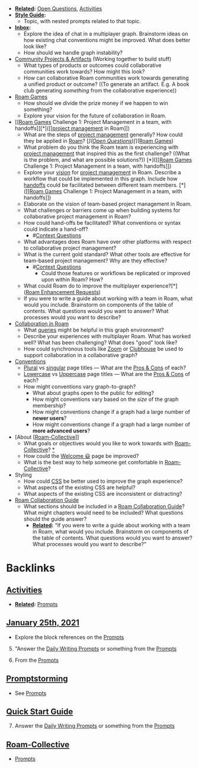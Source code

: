 - **[Related](<Related.md>):** [Open Questions](<Open Questions.md>), [Activities](<Activities.md>)
- **[Style Guide](<Style Guide.md>):**
    - Topic, with nested prompts related to that topic. 
- **[Inbox](<Inbox.md>):**
    - Explore the idea of chat in a multiplayer graph. Brainstorm ideas on how existing chat conventions might be improved. What does better look like?
    - How should we handle graph instability?
- [Community Projects & Artifacts](<Community Projects & Artifacts.md>) (Working together to build stuff)
    - What types of products or outcomes could collaborative communities work towards? How might this look?
    - How can collaborative Roam communities work towards generating a unified product or outcome? ((To generate an artifact. E.g. A book club generating *something* from the collaborative experience))
- [Roam Games](<Roam Games.md>)
    - How should we divide the prize money if we happen to win something?
    - Explore your vision for the future of collaboration in Roam.
- [[[Roam Games](<[[Roam Games.md>) Challenge 1: Project Management in a team, with handoffs]][*]([[[project management](<[[project management.md>) in Roam]])
    - What are the steps of [project management](<project management.md>) generally? How could they be applied in [Roam](<Roam.md>)? [*]([Open Questions](<Open Questions.md>))[*]([Roam Games](<Roam Games.md>))
    - What problem do you think the Roam team is experiencing with [project management](<project management.md>) that inspired this as the first challenge? ((What is the problem, and what are possible solutions?)) [*]([[[Roam Games](<[[Roam Games.md>) Challenge 1: Project Management in a team, with handoffs]])
    - Explore your [vision]([Vision](<Vision.md>)) for [project management](<project management.md>) in Roam. Describe a workflow that could be implemented in this graph. Include how [handoffs](<handoffs.md>) could be facilitated between different team members. [*]([[[Roam Games](<[[Roam Games.md>) Challenge 1: Project Management in a team, with handoffs]])
    - Elaborate on the vision of team-based project management in Roam. 
    - What challenges or barriers come up when building systems for collaborative project management in Roam?
    - How could hand-offs be facilitated? What conventions or syntax could indicate a hand-off?
        - #[Context Questions](<Context Questions.md>)
    - What advantages does Roam have over other platforms with respect to collaborative project management?
    - What is the current gold standard? What other tools are effective for team-based project management? Why are they effective? 
        - #[Context Questions](<Context Questions.md>)
            - Could those features or workflows be replicated or improved upon within Roam? How? 
    - What could Roam do to improve the multiplayer experience?[*]([Roam Enhancement Requests](<Roam Enhancement Requests.md>))
    - If you were to write a guide about working with a team in Roam, what would you include. Brainstorm on components of the table of contents. What questions would you want to answer? What processes would you want to describe?
- [Collaboration in Roam](<Collaboration in Roam.md>)
    - What [queries](<queries.md>) might be helpful in this graph environment?
    - Describe your experiences with multiplayer Roam. What has worked well? What has been challenging? What does "good" look like?
    - How could synchronous tools like [Zoom](<Zoom.md>) or [Clubhouse](<Clubhouse.md>) be used to support collaboration in a collaborative graph?
- [Conventions]([conventions](<conventions.md>))
    - [Plural]([plural](<plural.md>)) vs [singular]([singular](<singular.md>)) page titles — What are the [Pros & Cons](<Pros & Cons.md>) of each?
    - [Lowercase]([lowercase](<lowercase.md>)) vs [Uppercase]([uppercase](<uppercase.md>)) page titles — What are the [Pros & Cons](<Pros & Cons.md>) of each?
    - How might conventions vary graph-to-graph? 
        - What about graphs open to the public for editing?
        - How might conventions vary based on the *size* of the graph membership?
        - How might conventions change if a graph had a large number of **newer users**?
        - How might conventions change if a graph had a large number of **more advanced users**?
- [About [[Roam-Collective](<About [[Roam-Collective.md>)]]
    - What goals or objectives would you like to work towards with [Roam-Collective](<Roam-Collective.md>)? [*](((ODwYwd-L7)))
    - How could the [Welcome 😃](<Welcome 😃.md>) page be improved?
    - What is the best way to help someone get comfortable in [Roam-Collective](<Roam-Collective.md>)? 
- Styling
    - How could [CSS](<CSS.md>) be better used to improve the graph experience?
    - What aspects of the existing CSS are helpful?
    - What aspects of the existing CSS are inconsistent or distracting?
- [Roam Collaboration Guide](<Roam Collaboration Guide.md>)
    - What sections should be included in a [Roam Collaboration Guide](<Roam Collaboration Guide.md>)? What might chapters would need to be included? What questions should the guide answer?
        - **[Related](<Related.md>):** "If you were to write a guide about working with a team in Roam, what would you include. Brainstorm on components of the table of contents. What questions would you want to answer? What processes would you want to describe?"

# Backlinks
## [Activities](<Activities.md>)
- **[Related](<Related.md>):** [Prompts](<Prompts.md>)

## [January 25th, 2021](<January 25th, 2021.md>)
- Explore the block references on the [Prompts](<Prompts.md>)

5. "Answer the [Daily Writing Prompts](<Daily Writing Prompts.md>) or something from the [Prompts](<Prompts.md>)

1. From the [Prompts](<Prompts.md>)

## [Promptstorming](<Promptstorming.md>)
- See [Prompts](<Prompts.md>)

## [Quick Start Guide](<Quick Start Guide.md>)
7. Answer the [Daily Writing Prompts](<Daily Writing Prompts.md>) or something from the [Prompts](<Prompts.md>)

## [Roam-Collective](<Roam-Collective.md>)
- [Prompts](<Prompts.md>)

